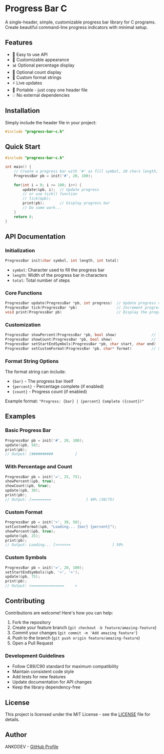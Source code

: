 # Progress Bar C

A single-header, simple, customizable progress bar library for C programs. Create beautiful command-line progress indicators with minimal setup.

## Features

- 🚀 Easy to use API
- 🎨 Customizable appearance
- 📊 Optional percentage display
- 🔢 Optional count display
- 🎯 Custom format strings
- ⚡ Live updates
- 🎁 Portable - just copy one header file
- 💡 No external dependencies

## Installation

Simply include the header file in your project:

```c
#include "progress-bar-c.h"
```

## Quick Start

```c
#include "progress-bar-c.h"

int main() {
    // Create a progress bar with '#' as fill symbol, 20 chars length, total of 100 steps
    ProgressBar pb = init('#', 20, 100);
    
    for(int i = 0; i <= 100; i++) {
        update(&pb, i);  // Update progress
        // or use tick() function
        // tick(&pb);
        print(pb);       // Display progress bar
        // Do some work...
    }
    return 0;
}
```

## API Documentation

### Initialization

```c
ProgressBar init(char symbol, int length, int total)
```
- `symbol`: Character used to fill the progress bar
- `length`: Width of the progress bar in characters
- `total`: Total number of steps

### Core Functions

```c
ProgressBar update(ProgressBar *pb, int progress)  // Update progress value
ProgressBar tick(ProgressBar *pb)                  // Increment progress by 1
void print(ProgressBar pb)                         // Display the progress bar
```

### Customization

```c
ProgressBar showPercent(ProgressBar *pb, bool show)                // Toggle percentage display
ProgressBar showCount(ProgressBar *pb, bool show)                  // Toggle count display
ProgressBar setStartEndSymbols(ProgressBar *pb, char start, char end)  // Set custom brackets
ProgressBar setCustomFormat(ProgressBar *pb, char* format)         // Set custom format string
```

### Format String Options

The format string can include:
- `{bar}` - The progress bar itself
- `{percent}` - Percentage complete (if enabled)
- `{count}` - Progress count (if enabled)

Example format: `"Progress: {bar} | {percent} Complete ({count})"`

## Examples

### Basic Progress Bar

```c
ProgressBar pb = init('#', 20, 100);
update(&pb, 50);
print(pb);
// Output: [##########          ] 
```

### With Percentage and Count

```c
ProgressBar pb = init('=', 25, 75);
showPercent(&pb, true);
showCount(&pb, true);
update(&pb, 30);
print(pb);
// Output: [=========                ] 40% (30/75)
```

### Custom Format

```c
ProgressBar pb = init('>', 30, 50);
setCustomFormat(&pb, "Loading... {bar} {percent}");
showPercent(&pb, true);
update(&pb, 25);
print(pb);
// Output: Loading... [>>>>>>>                   ] 50%
```

### Custom Symbols

```c
ProgressBar pb = init('=', 20, 100);
setStartEndSymbols(&pb, '<', '>');
update(&pb, 75);
print(pb);
// Output: <===============     >
```

## Contributing

Contributions are welcome! Here's how you can help:

1. Fork the repository
2. Create your feature branch (`git checkout -b feature/amazing-feature`)
3. Commit your changes (`git commit -m 'Add amazing feature'`)
4. Push to the branch (`git push origin feature/amazing-feature`)
5. Open a Pull Request

### Development Guidelines

- Follow C89/C90 standard for maximum compatibility
- Maintain consistent code style
- Add tests for new features
- Update documentation for API changes
- Keep the library dependency-free

## License

This project is licensed under the MIT License - see the [LICENSE](LICENSE) file for details.

## Author

ANKDDEV - [GitHub Profile](https://github.com/ANKDDEV)
